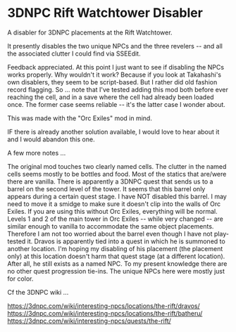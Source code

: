 # 3DNPC Rift Watchtower Disabler

A disabler for 3DNPC placements at the Rift Watchtower.

It presently disables the two unique NPCs and the three revelers -- and all the associated clutter I could find via SSEEdit.

Feedback appreciated. At this point I just want to see if disabling the NPCs works properly. Why wouldn't it work? Because if you look at Takahashi's own disablers, they seem to be script-based. But I rather did old fashion record flagging. So ... note that I've tested adding this mod both before ever reaching the cell, and in a save where the cell had already been loaded once. The former case seems reliable -- it's the latter case I wonder about.

This was made with the "Orc Exiles" mod in mind.

IF there is already another solution available, I would love to hear about it and I would abandon this one.

A few more notes ...

The original mod touches two clearly named cells. The clutter in the named cells seems mostly to be bottles and food. Most of the statics that are/were there are vanilla.
There is apparently a 3DNPC quest that sends us to a barrel on the second level of the tower. It seems that this barrel only appears during a certain quest stage. I have NOT disabled this barrel. I may need to move it a smidge to make sure it doesn't clip into the walls of Orc Exiles. If you are using this without Orc Exiles, everything will be normal.
Levels 1 and 2 of the main tower in Orc Exiles -- while very changed -- are similar enough to vanilla to accommodate the same object placements. Therefore I am not too worried about the barrel even though I have not play-tested it.
Dravos is apparently tied into a quest in which he is summoned to another location. I'm hoping my disabling of his placement (the placement only) at this location doesn't harm that quest stage (at a different location). After all, he still exists as a named NPC.
To my present knowledge there are no other quest progression tie-ins. The unique NPCs here were mostly just for color.

Cf the 3DNPC wiki ...

https://3dnpc.com/wiki/interesting-npcs/locations/the-rift/dravos/
https://3dnpc.com/wiki/interesting-npcs/locations/the-rift/batheru/
https://3dnpc.com/wiki/interesting-npcs/quests/the-rift/

